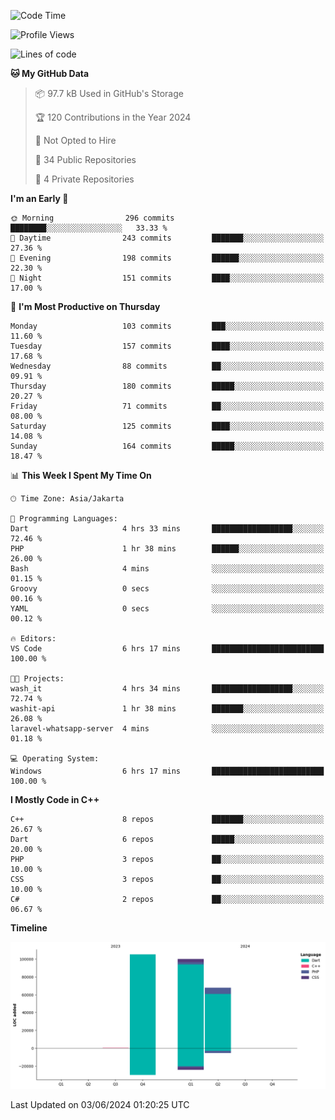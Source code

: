 <!--START_SECTION:waka-->
![Code Time](http://img.shields.io/badge/Code%20Time-96%20hrs%2054%20mins-blue)

![Profile Views](http://img.shields.io/badge/Profile%20Views-1-blue)

![Lines of code](https://img.shields.io/badge/From%20Hello%20World%20I%27ve%20Written-273.8%20thousand%20lines%20of%20code-blue)

**🐱 My GitHub Data** 

> 📦 97.7 kB Used in GitHub's Storage 
 > 
> 🏆 120 Contributions in the Year 2024
 > 
> 🚫 Not Opted to Hire
 > 
> 📜 34 Public Repositories 
 > 
> 🔑 4 Private Repositories 
 > 
**I'm an Early 🐤** 

```text
🌞 Morning                296 commits         ████████░░░░░░░░░░░░░░░░░   33.33 % 
🌆 Daytime                243 commits         ███████░░░░░░░░░░░░░░░░░░   27.36 % 
🌃 Evening                198 commits         ██████░░░░░░░░░░░░░░░░░░░   22.30 % 
🌙 Night                  151 commits         ████░░░░░░░░░░░░░░░░░░░░░   17.00 % 
```
📅 **I'm Most Productive on Thursday** 

```text
Monday                   103 commits         ███░░░░░░░░░░░░░░░░░░░░░░   11.60 % 
Tuesday                  157 commits         ████░░░░░░░░░░░░░░░░░░░░░   17.68 % 
Wednesday                88 commits          ██░░░░░░░░░░░░░░░░░░░░░░░   09.91 % 
Thursday                 180 commits         █████░░░░░░░░░░░░░░░░░░░░   20.27 % 
Friday                   71 commits          ██░░░░░░░░░░░░░░░░░░░░░░░   08.00 % 
Saturday                 125 commits         ████░░░░░░░░░░░░░░░░░░░░░   14.08 % 
Sunday                   164 commits         █████░░░░░░░░░░░░░░░░░░░░   18.47 % 
```


📊 **This Week I Spent My Time On** 

```text
🕑︎ Time Zone: Asia/Jakarta

💬 Programming Languages: 
Dart                     4 hrs 33 mins       ██████████████████░░░░░░░   72.46 % 
PHP                      1 hr 38 mins        ██████░░░░░░░░░░░░░░░░░░░   26.00 % 
Bash                     4 mins              ░░░░░░░░░░░░░░░░░░░░░░░░░   01.15 % 
Groovy                   0 secs              ░░░░░░░░░░░░░░░░░░░░░░░░░   00.16 % 
YAML                     0 secs              ░░░░░░░░░░░░░░░░░░░░░░░░░   00.12 % 

🔥 Editors: 
VS Code                  6 hrs 17 mins       █████████████████████████   100.00 % 

🐱‍💻 Projects: 
wash_it                  4 hrs 34 mins       ██████████████████░░░░░░░   72.74 % 
washit-api               1 hr 38 mins        ███████░░░░░░░░░░░░░░░░░░   26.08 % 
laravel-whatsapp-server  4 mins              ░░░░░░░░░░░░░░░░░░░░░░░░░   01.18 % 

💻 Operating System: 
Windows                  6 hrs 17 mins       █████████████████████████   100.00 % 
```

**I Mostly Code in C++** 

```text
C++                      8 repos             ███████░░░░░░░░░░░░░░░░░░   26.67 % 
Dart                     6 repos             █████░░░░░░░░░░░░░░░░░░░░   20.00 % 
PHP                      3 repos             ██░░░░░░░░░░░░░░░░░░░░░░░   10.00 % 
CSS                      3 repos             ██░░░░░░░░░░░░░░░░░░░░░░░   10.00 % 
C#                       2 repos             ██░░░░░░░░░░░░░░░░░░░░░░░   06.67 % 
```



**Timeline**

![Lines of Code chart](https://raw.githubusercontent.com/PradiptaAhmad/PradiptaAhmad/main/assets/bar_graph.png)


 Last Updated on 03/06/2024 01:20:25 UTC
<!--END_SECTION:waka-->
